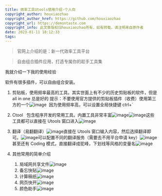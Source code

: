 ```yaml
---
title: 效率工具Utools使用介绍-个人向
copyright_author: houxiaozhao
copyright_author_href: https://github.com/houxiaozhao
copyright_url: https://demontaste.com
copyright_info: 此文章版权归houxiaozhao所有，如有转载，请注明来自原作者
date: 2023-01-11 18:12:33
tags:
---
```


> 官网上介绍的是：新一代效率工具平台

> 自由组合插件应用，打造专属你的趁手工具集

我就介绍一下我的使用经验

软件有很多插件，可以自由组合安装。

1.  剪贴板，使用频率最高的工具。其实世面上有不少的历史剪贴板的软件，但是 all in one 总是好的 ​ 提示：不要使用官方提供的剪贴板插件（收费）使用第三方的一个![image](https://alidocs.oss-cn-zhangjiakou.aliyuncs.com/res/W4j6OJVQ0JAJO3p8/img/48301683-6f81-4819-8ee4-29c5f769e7a8.png) ​ 因为使用频率高，可以设置全局快捷键 ctrl+\`
2.  Ctool   包含程序开发的常用工具。内置工具非常丰富![image](https://alidocs.oss-cn-zhangjiakou.aliyuncs.com/res/W4j6OJVQ0JAJO3p8/img/d8cc4169-042d-47f3-b6a1-25b38d790c2c.png)![image](https://alidocs.oss-cn-zhangjiakou.aliyuncs.com/res/W4j6OJVQ0JAJO3p8/img/aca288a0-1d2c-4e33-aaed-01c3a94d7fc3.png)这些工具都可以直接在 Utools 窗口进入![image](https://alidocs.oss-cn-zhangjiakou.aliyuncs.com/res/W4j6OJVQ0JAJO3p8/img/9b3b4275-b920-469e-88af-f9ea32d388cd.png)
3.  翻译（易翻翻译）![image](https://alidocs.oss-cn-zhangjiakou.aliyuncs.com/res/W4j6OJVQ0JAJO3p8/img/8aec6d5b-0faf-4f8b-8e35-8dbd0073fee1.png)直接在 Utools 窗口输入内容，然后选择翻译即可。![image](https://alidocs.oss-cn-zhangjiakou.aliyuncs.com/res/W4j6OJVQ0JAJO3p8/img/77332d4d-9346-4503-9a66-40c334cc66a1.png)可以配置不同的翻译服务（需要去不用平台申请 key）![image](https://alidocs.oss-cn-zhangjiakou.aliyuncs.com/res/W4j6OJVQ0JAJO3p8/img/b6a55e0b-e376-4d39-94ba-0b5de08817aa.png)甚至还有 Coding 模式，直接翻译成驼峰，下划线等风格的变量名![image](https://alidocs.oss-cn-zhangjiakou.aliyuncs.com/res/W4j6OJVQ0JAJO3p8/img/ebb476ca-1263-475e-93f1-743e2389f881.png)
4.  其他常用的简单介绍

    1.  局域网共享文件![image](https://alidocs.oss-cn-zhangjiakou.aliyuncs.com/res/W4j6OJVQ0JAJO3p8/img/abbda93e-d383-4058-8131-127d624c1b85.png)
    2.  备忘快贴![image](https://alidocs.oss-cn-zhangjiakou.aliyuncs.com/res/W4j6OJVQ0JAJO3p8/img/6decab6d-ee23-4d7b-995f-55a00dfd5252.png)
    3.  计算稿纸![image](https://alidocs.oss-cn-zhangjiakou.aliyuncs.com/res/W4j6OJVQ0JAJO3p8/img/f5ff0963-c4c9-41ba-b9f2-41ed383c2740.png)
    4.  网页快开![image](https://alidocs.oss-cn-zhangjiakou.aliyuncs.com/res/W4j6OJVQ0JAJO3p8/img/ff7637a1-5e4d-4239-abad-d8cc61b81c64.png)
    5.  颜色助手![image](https://alidocs.oss-cn-zhangjiakou.aliyuncs.com/res/W4j6OJVQ0JAJO3p8/img/f1760e58-2ba6-4293-acb5-665131fcb256.png)
